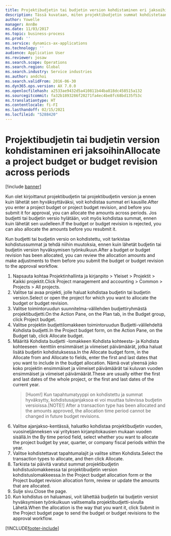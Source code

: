 ```yaml
---
title: Projektibudjetin tai budjetin version kohdistaminen eri jaksoihin
description: Tässä kuvataan, miten projektibudjetin summat kohdistetaan eri kausina.
author: Yowelle
manager: AnnBe
ms.date: 11/03/2017
ms.topic: business-process
ms.prod: ''
ms.service: dynamics-ax-applications
ms.technology: ''
audience: Application User
ms.reviewer: josaw
ms.search.scope: Operations
ms.search.region: Global
ms.search.industry: Service industries
ms.author: andchoi
ms.search.validFrom: 2016-06-30
ms.dyn365.ops.version: AX 7.0.0
ms.openlocfilehash: a2533ae9432d5a410811b44ba818dc458515a132
ms.sourcegitcommit: fa32b1893286f20271fa4ec4be8fc68bd135f53c
ms.translationtype: HT
ms.contentlocale: fi-FI
ms.lasthandoff: 02/15/2021
ms.locfileid: "5288420"
---
```

# <a name="allocate-a-project-budget-or-budget-revision-across-periods"></a><span data-ttu-id="28aad-103">Projektibudjetin tai budjetin version kohdistaminen eri jaksoihin</span><span class="sxs-lookup"><span data-stu-id="28aad-103">Allocate a project budget or budget revision across periods</span></span>

[!include [banner](../../includes/banner.md)]

<span data-ttu-id="28aad-104">Kun olet kirjoittanut projektibudjetin tai projektibudjetin version ja ennen kuin lähetät sen hyväksyttäväksi, voit kohdistaa summat eri kausille.</span><span class="sxs-lookup"><span data-stu-id="28aad-104">After you enter a project budget or project budget revision, and before you submit it for approval, you can allocate the amounts across periods.</span></span> <span data-ttu-id="28aad-105">Jos budjetti tai budjetin versio hylätään, voit myös kohdistaa summat, ennen kuin lähetät sen uudelleen.</span><span class="sxs-lookup"><span data-stu-id="28aad-105">If the budget or budget revision is rejected, you can also allocate the amounts before you resubmit it.</span></span> 

<span data-ttu-id="28aad-106">Kun budjetti tai budjetin versio on kohdistettu, voit tarkistaa kohdistussummat ja tehdä niihin muutoksia, ennen kuin lähetät budjetin tai budjetin version hyväksymisen työnkulkuun.</span><span class="sxs-lookup"><span data-stu-id="28aad-106">After a budget or budget revision has been allocated, you can review the allocation amounts and make adjustments to them before you submit the budget or budget revision to the approval workflow.</span></span> 

1. <span data-ttu-id="28aad-107">Napsauta kohtaa Projektinhallinta ja kirjanpito > Yleiset > Projektit > Kaikki projektit.</span><span class="sxs-lookup"><span data-stu-id="28aad-107">Click Project management and accounting > Common > Projects > All projects.</span></span> 
2. <span data-ttu-id="28aad-108">Valitse tai avaa projekti, jolle haluat kohdistaa budjetin tai budjetin version.</span><span class="sxs-lookup"><span data-stu-id="28aad-108">Select or open the project for which you want to allocate the budget or budget revision.</span></span> 
3. <span data-ttu-id="28aad-109">Valitse toimintoruudun suunnitelma-välilehden budjettiryhmästä projektibudjetti.</span><span class="sxs-lookup"><span data-stu-id="28aad-109">On the Action Pane, on the Plan tab, in the Budget group, click Project budget.</span></span> 
4. <span data-ttu-id="28aad-110">Valitse projektin budjettilomakkeen toimintoruudun Budjetti-välilehdeltä Kohdista budjetti.</span><span class="sxs-lookup"><span data-stu-id="28aad-110">In the Project budget form, on the Action Pane, on the Budget tab, click Allocate budget.</span></span> 
5. <span data-ttu-id="28aad-111">Määritä Kohdista budjetti -lomakkeen Kohdista kohteesta- ja Kohdista kohteeseen -kenttiin ensimmäiset ja viimeiset päivämäärät, jotka haluat lisätä budjetin kohdistuksessa.</span><span class="sxs-lookup"><span data-stu-id="28aad-111">In the Allocate budget form, in the Allocate from and Allocate to fields, enter the first and last dates that you want to include in the budget allocation.</span></span> <span data-ttu-id="28aad-112">Nämä ovat yleensä joko koko projektin ensimmäiset ja viimeiset päivämäärät tai kuluvan vuoden ensimmäiset ja viimeiset päivämäärät.</span><span class="sxs-lookup"><span data-stu-id="28aad-112">These are usually either the first and last dates of the whole project, or the first and last dates of the current year.</span></span>  
   > <span data-ttu-id="28aad-113">[Huom!] Kun tapahtumatyyppi on kohdistettu ja summat hyväksytty, kohdistusajanjaksoa ei voi muuttaa tulevissa budjetin versioissa.</span><span class="sxs-lookup"><span data-stu-id="28aad-113">[NOTE!] After a transaction type has been allocated and the amounts approved, the allocation time period cannot be changed in future budget revisions.</span></span> 
6. <span data-ttu-id="28aad-114">Valitse ajanjakso-kentässä, haluatko kohdistaa projektibudjetin vuoden, vuosineljänneksen vai yrityksen kirjanpitokausien mukaan vuoden sisällä.</span><span class="sxs-lookup"><span data-stu-id="28aad-114">In the By time period field, select whether you want to allocate the project budget by year, quarter, or company fiscal periods within the year.</span></span>
7. <span data-ttu-id="28aad-115">Valitse kohdistettavat tapahtumalajit ja valitse sitten Kohdista.</span><span class="sxs-lookup"><span data-stu-id="28aad-115">Select the transaction types to allocate, and then click Allocate.</span></span> 
8. <span data-ttu-id="28aad-116">Tarkista tai päivitä varatut summat projektibudjetin kohdistuslomakkeessa tai projektibudjetin version kohdistuslomakkeessa.</span><span class="sxs-lookup"><span data-stu-id="28aad-116">In the Project budget allocation form or the Project budget revision allocation form, review or update the amounts that are allocated.</span></span> 
9. <span data-ttu-id="28aad-117">Sulje sivu.</span><span class="sxs-lookup"><span data-stu-id="28aad-117">Close the page.</span></span>
10. <span data-ttu-id="28aad-118">Kun kohdistus on haluamasi, voit lähettää budjetin tai budjetin versiot hyväksymisen työnkulkuun valitsemalla projektibudjetti-sivulla Lähetä.</span><span class="sxs-lookup"><span data-stu-id="28aad-118">When the allocation is the way that you want it, click Submit in the Project budget page to send the budget or budget revisions to the approval workflow.</span></span>  




[!INCLUDE[footer-include](../../includes/footer-banner.md)]